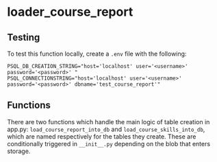 # loader_course_report

## Testing

To test this function locally, create a `.env` file with the following:

```
PSQL_DB_CREATION_STRING="host='localhost' user='<username>' password='<password>' "
PSQL_CONNECTIONSTRING="host='localhost' user='<username>' password='<password>' dbname='test_course_report'"
```

## Functions

There are two functions which handle the main logic of table creation in app.py: `load_course_report_into_db` and `load_course_skills_into_db`, which are named respectively for the tables they create. These are conditionally triggered in `__init__.py` depending on the blob that enters storage.
